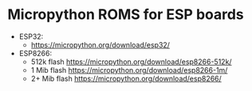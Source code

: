 # Micropython ROMS for ESP boards
- ESP32:
	 - https://micropython.org/download/esp32/
- ESP8266:
	- 512k flash https://micropython.org/download/esp8266-512k/
	- 1 Mib flash https://micropython.org/download/esp8266-1m/
	- 2+ Mib flash https://micropython.org/download/esp8266/
